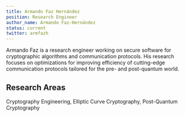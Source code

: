```yaml
---
title: Armando Faz Hernández
position: Research Engineer
author_name: Armando Faz-Hernández
status: current
twitter: armfazh
---
```

Armando Faz is a research engineer working on secure software for cryptographic algorithms and communication protocols. His research focuses on optimizations for improving efficiency of cutting-edge communication protocols tailored for the pre- and post-quantum world.

## Research Areas 
Cryptography Engineering, Elliptic Curve Cryptography, Post-Quantum Cryptography


